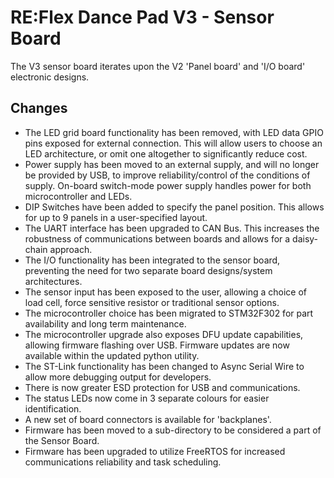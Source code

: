 # RE:Flex Dance Pad V3 - Sensor Board

The V3 sensor board iterates upon the V2 'Panel board' and 'I/O board' electronic designs.

## Changes

- The LED grid board functionality has been removed, with LED data GPIO pins exposed for external connection. This will allow users to choose an LED architecture, or omit one altogether to significantly reduce cost.
- Power supply has been moved to an external supply, and will no longer be provided by USB, to improve reliability/control of the conditions of supply. On-board switch-mode power supply handles power for both microcontroller and LEDs.
- DIP Switches have been added to specify the panel position. This allows for up to 9 panels in a user-specified layout.
- The UART interface has been upgraded to CAN Bus. This increases the robustness of communications between boards and allows for a daisy-chain approach.
- The I/O functionality has been integrated to the sensor board, preventing the need for two separate board designs/system architectures. 
- The sensor input has been exposed to the user, allowing a choice of load cell, force sensitive resistor or traditional sensor options.
- The microcontroller choice has been migrated to STM32F302 for part availability and long term maintenance.
- The microcontroller upgrade also exposes DFU update capabilities, allowing firmware flashing over USB. Firmware updates are now available within the updated python utility.
- The ST-Link functionality has been changed to Async Serial Wire to allow more debugging output for developers.
- There is now greater ESD protection for USB and communications.
- The status LEDs now come in 3 separate colours for easier identification.
- A new set of board connectors is available for 'backplanes'.
- Firmware has been moved to a sub-directory to be considered a part of the Sensor Board.
- Firmware has been upgraded to utilize FreeRTOS for increased communications reliability and task scheduling.